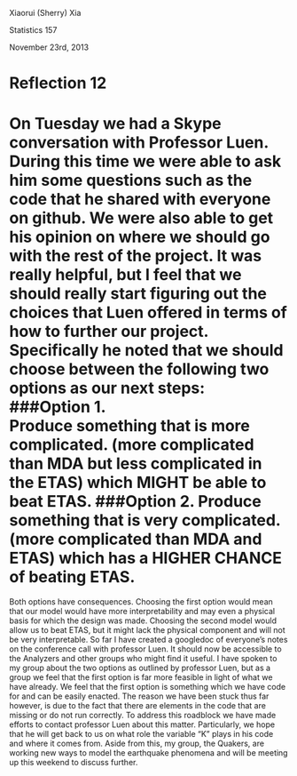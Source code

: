 Xiaorui (Sherry) Xia

Statistics 157

November 23rd, 2013

Reflection 12
===============

On Tuesday we had a Skype conversation with Professor Luen. During this time we were able to ask him some questions such 
as the code that he shared with everyone on github. We were also able to get his opinion on where we should go with the 
rest of the project.
It was really helpful, but I feel that we should really start figuring out the choices that Luen offered in terms of how to further our project. Specifically he noted that we should choose between the following two options as our next steps:
###Option 1.	
Produce something that is more complicated. (more complicated than MDA but less complicated in the ETAS) which MIGHT be able to beat ETAS.
###Option 2.
Produce something that is very complicated. (more complicated than MDA and ETAS) which has a HIGHER CHANCE of beating ETAS.
=================
Both options have consequences. Choosing the first option would mean that our model would have more interpretability and may even a physical basis for which the design was made. Choosing the second model would allow us to beat ETAS, but it might lack the physical component and will not be very interpretable.
So far I have created a googledoc of everyone’s notes on the conference call with professor Luen. It should now be accessible to the Analyzers and other groups who might find it useful. I have spoken to my group about the two options as outlined by professor Luen, but as a group we feel that the first option is far more feasible in light of what we have already. We feel that the first option is something which we have code for and can be easily enacted. The reason we have been stuck thus far however, is due to the fact that there are elements in the code that are missing or do not run correctly. To address this roadblock we have made efforts to contact professor Luen about this matter. Particularly, we hope that he will get back to us on what role the variable “K” plays in his code and where it comes from. Aside from this, my group, the Quakers, are working new ways to model the earthquake phenomena and will be meeting up this weekend to discuss further.
